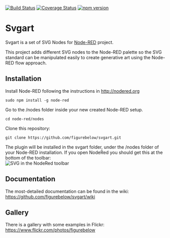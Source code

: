 [![Build Status](https://travis-ci.org/figurebelow/svgart.svg?branch=master)](https://travis-ci.org/figurebelow/svgart)
[![Coverage Status](https://coveralls.io/repos/github/figurebelow/svgart/badge.svg?branch=master)](https://coveralls.io/github/figurebelow/svgart?branch=master)
[![npm version](https://badge.fury.io/js/svgart.svg)](https://badge.fury.io/js/svgart)

Svgart
======

Svgart is a set of  SVG Nodes for [Node-RED](http://nodered.org/) project.

This project adds different SVG nodes to the Node-RED palette so the SVG standard can be manipulated easily to create generative art using the Node-RED flow approach. 

Installation
------------
Install Node-RED following the instructions in http://nodered.org
```
sudo npm install -g node-red
```
Go to the /nodes folder inside your new created Node-RED setup.
```
cd node-red/nodes
```
Clone this repository:
```git
git clone https://github.com/figurebelow/svgart.git
```
The plugin will be installed in the svgart folder, under the /nodes folder of your Node-RED installation. If you open NodeRed you should get this at the bottom of the toolbar:   
![SVG in the NodeRed toolbar](https://cloud.githubusercontent.com/assets/1132995/12775076/132a5faa-ca43-11e5-9cdf-a7d100bfdd24.png) 

Documentation
-------------
The most-detailed documentation can be found in the wiki: https://github.com/figurebelow/svgart/wiki

Gallery
-------
There is a gallery with some examples in Flickr: https://www.flickr.com/photos/figurebelow
